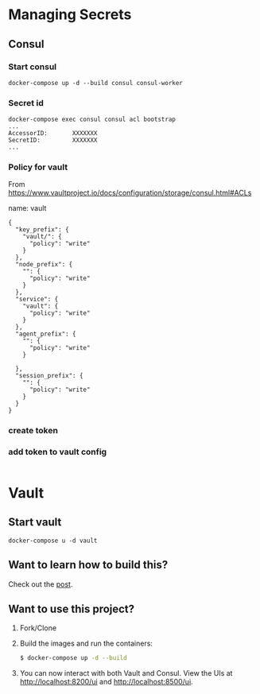 # Managing Secrets
## Consul

### Start consul
```
docker-compose up -d --build consul consul-worker
```
### Secret id

```
docker-compose exec consul consul acl bootstrap
...
AccessorID:       XXXXXXX
SecretID:         XXXXXXX
...
```

### Policy for vault

From https://www.vaultproject.io/docs/configuration/storage/consul.html#ACLs

name: vault

```
{
  "key_prefix": {
    "vault/": {
      "policy": "write"
    }
  },
  "node_prefix": {
    "": {
      "policy": "write"
    }
  },
  "service": {
    "vault": {
      "policy": "write"
    }
  },
  "agent_prefix": {
    "": {
      "policy": "write"
    }

  },
  "session_prefix": {
    "": {
      "policy": "write"
    }
  }
}
```

### create token


### add token to vault config
```

```
# Vault

## Start vault
```
docker-compose u -d vault
```
## 


## Want to learn how to build this?

Check out the [post](https://testdriven.io/managing-secrets-with-vault-and-consul).

## Want to use this project?

1. Fork/Clone

1. Build the images and run the containers:

    ```sh
    $ docker-compose up -d --build
    ```

1. You can now interact with both Vault and Consul. View the UIs at [http://localhost:8200/ui](http://localhost:8200/ui) and [http://localhost:8500/ui](http://localhost:8500/ui).


